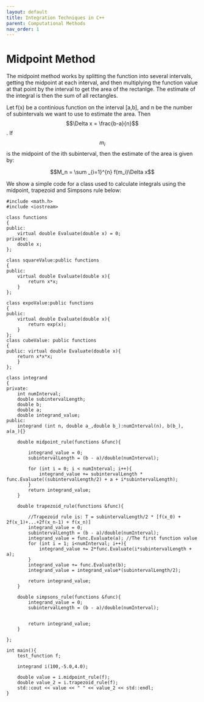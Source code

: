```yaml
---
layout: default
title: Integration Techniques in C++
parent: Computational Methods
nav_order: 1
---
```


# Midpoint Method
The midpoint method works by splitting the function into several intervals, getting the midpoint at each interval, and then multiplying the function value at that point by the interval to get the area of the rectanlge. The estimate of the integral is then the sum of all rectangles.

Let f(x) be a continious function on the interval [a,b], and n be the number of subintervals we want to use to estimate the area. Then $$\Delta x = \frac{b-a}{n}$$. If $$m_i$$ is the midpoint of the ith subinterval, then the estimate of the area is given by:

$$M_n = \sum _{i=1}^{n} f(m_i)\Delta x$$

We show a simple code for a class used to calculate integrals using the midpoint, trapezoid and Simpsons rule below:

```
#include <math.h>
#include <iostream>

class functions
{
public:
    virtual double Evaluate(double x) = 0;
private:
    double x;
};

class squareValue:public functions
{
public:
    virtual double Evaluate(double x){
        return x*x;
    }
};

class expoValue:public functions
{
public:
    virtual double Evaluate(double x){
        return exp(x);
    }
};
class cubeValue: public functions
{
public: virtual double Evaluate(double x){
    return x*x*x;
    }
};

class integrand
{
private:
    int numInterval;
    double subintervalLength;
    double b;
    double a;
    double integrand_value;
public:
    integrand (int n, double a_,double b_):numInterval(n), b(b_), a(a_){}
    
    double midpoint_rule(functions &func){
        
        integrand_value = 0;
        subintervalLength = (b - a)/double(numInterval);
        
        for (int i = 0; i < numInterval; i++){
            integrand_value += subintervalLength * func.Evaluate((subintervalLength/2) + a + i*subintervalLength);
        }
        return integrand_value;
    }
    
    double trapezoid_rule(functions &func){
        
        //Trapezoid rule is: T = subintervalLength/2 * [f(x_0) + 2f(x_1)+...+2f(x_n-1) + f(x_n)]
        integrand_value = 0;
        subintervalLength = (b - a)/double(numInterval);
        integrand_value = func.Evaluate(a); //The first function value
        for (int i = 1; i<numInterval; i++){
            integrand_value += 2*func.Evaluate(i*subintervalLength + a);
        }
        integrand_value += func.Evaluate(b);
        integrand_value = integrand_value*(subintervalLength/2);
        
        return integrand_value;
    }
    
    double simpsons_rule(functions &func){
        integrand_value = 0;
        subintervalLength = (b - a)/double(numInterval);
        
        
        return integrand_value;
    }
    
};

int main(){
    test_function f;
    
    integrand i(100,-5.0,4.0);
    
    double value = i.midpoint_rule(f);
    double value_2 = i.trapezoid_rule(f);
    std::cout << value << " " << value_2 << std::endl;
}

```
